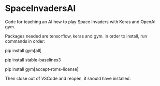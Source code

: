 # SpaceInvadersAI
Code for teaching an AI how to play Space Invaders with Keras and OpenAI gym. 

Packages needed are tensorflow, keras and gym. 
in order to install, run commands in order:

pip install gym[all]

pip install stable-baselines3

pip install gym[accept-roms-license]

Then close out of VSCode and reopen, it should have installed.
